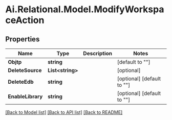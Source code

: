 
# Ai.Relational.Model.ModifyWorkspaceAction

## Properties

Name | Type | Description | Notes
------------ | ------------- | ------------- | -------------
**Objtp** | **string** |  | [default to ""]
**DeleteSource** | **List&lt;string&gt;** |  | [optional] 
**DeleteEdb** | **string** |  | [optional] [default to ""]
**EnableLibrary** | **string** |  | [optional] [default to ""]

[[Back to Model list]](../README.md#documentation-for-models)
[[Back to API list]](../README.md#documentation-for-api-endpoints)
[[Back to README]](../README.md)


